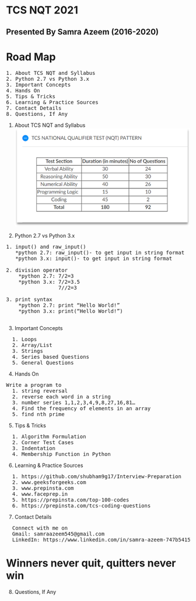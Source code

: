#  TCS NQT 2021
## Presented By Samra Azeem (2016-2020) 

# Road Map

<pre>
1. About TCS NQT and Syllabus
2. Python 2.7 vs Python 3.x
3. Important Concepts
4. Hands On
5. Tips & Tricks
6. Learning & Practice Sources
7. Contact Details
8. Questions, If Any
</pre>


1. About TCS NQT and Syllabus
   ![TCS](/Picture1.png)


2. Python 2.7 vs Python 3.x
<pre>
1. input() and raw_input()
   *python 2.7: raw_input()- to get input in string format
   *python 3.x: input()- to get input in string format
   
2. division operator
    *python 2.7: 7/2=3	
    *python 3.x: 7/2=3.5            
                 7//2=3   
                 
3. print syntax
    *python 2.7: print “Hello World!”
    *python 3.x: print(“Hello World!”)
    
</pre>
   
3. Important Concepts
<pre>
  1. Loops
  2. Array/List
  3. Strings
  4. Series based Questions
  5. General Questions
</pre>

4. Hands On
<pre>
Write a program to
  1. string reversal
  2. reverse each word in a string
  3. number series 1,1,2,3,4,9,8,27,16,81…
  4. Find the frequency of elements in an array
  5. find nth prime
</pre>

5. Tips & Tricks
<pre>
  1. Algorithm Formulation
  2. Corner Test Cases
  3. Indentation
  4. Membership Function in Python
</pre>

6. Learning & Practice Sources
<pre>
  1. https://github.com/shubham9g17/Interview-Preparation
  2. www.geeksforgeeks.com
  3. www.prepinsta.com
  4. www.faceprep.in
  5. https://prepinsta.com/top-100-codes
  6. https://prepinsta.com/tcs-coding-questions
</pre>

7. Contact Details
<pre>
  Connect with me on
  Gmail: samraazeem545@gmail.com
  LinkedIn: https://www.linkedin.com/in/samra-azeem-747b5415av
</pre>


# Winners never quit, quitters never win

8. Questions, If Any
   
   
